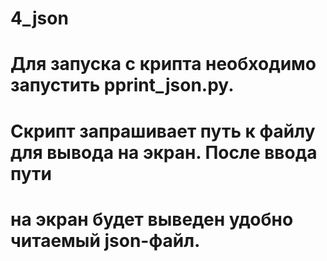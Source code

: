 # 4_json
# Для запуска с крипта необходимо запустить pprint_json.py.
# Скрипт запрашивает путь к файлу для вывода на экран. После ввода пути 
# на экран будет выведен удобно читаемый json-файл.